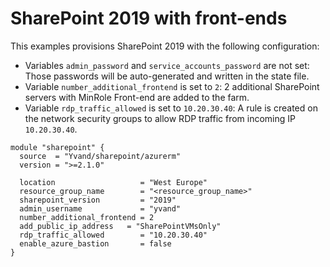 # SharePoint 2019 with front-ends

This examples provisions SharePoint 2019 with the following configuration:

- Variables `admin_password` and `service_accounts_password` are not set: Those passwords will be auto-generated and written in the state file.
- Variable `number_additional_frontend` is set to `2`: 2 additional SharePoint servers with MinRole Front-end are added to the farm.
- Variable `rdp_traffic_allowed` is set to `10.20.30.40`: A rule is created on the network security groups to allow RDP traffic from incoming IP `10.20.30.40`.

```hcl
module "sharepoint" {
  source  = "Yvand/sharepoint/azurerm"
  version = ">=2.1.0"

  location                   = "West Europe"
  resource_group_name        = "<resource_group_name>"
  sharepoint_version         = "2019"
  admin_username             = "yvand"
  number_additional_frontend = 2
  add_public_ip_address   = "SharePointVMsOnly"
  rdp_traffic_allowed        = "10.20.30.40"
  enable_azure_bastion       = false
}
```
